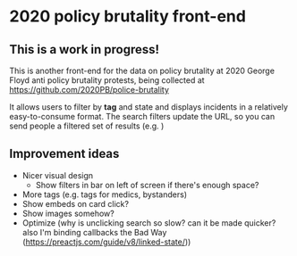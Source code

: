 # 2020 policy brutality front-end

## This is a work in progress!

This is another front-end for the data on policy brutality at 2020 George Floyd anti policy brutality protests, being collected at https://github.com/2020PB/police-brutality

It allows users to filter by **tag** and state and displays incidents in a relatively easy-to-consume format. The search filters update the URL, so you can send people a filtered set of results (e.g. )

## Improvement ideas

- Nicer visual design
    - Show filters in bar on left of screen if there's enough space?
- More tags (e.g. tags for medics, bystanders)
- Show embeds on card click?
- Show images somehow?
- Optimize (why is unclicking search so slow? can it be made quicker? also I'm binding callbacks the Bad Way (https://preactjs.com/guide/v8/linked-state/))